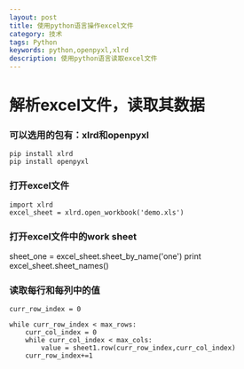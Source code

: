 ```yaml
---
layout: post
title: 使用python语言操作excel文件
category: 技术
tags: Python
keywords: python,openpyxl,xlrd
description: 使用python语言读取excel文件
---
```


# 解析excel文件，读取其数据

### 可以选用的包有：xlrd和openpyxl

    pip install xlrd
    pip install openpyxl
    
### 打开excel文件

    import xlrd
    excel_sheet = xlrd.open_workbook('demo.xls')
    
### 打开excel文件中的work sheet

   sheet_one = excel_sheet.sheet_by_name('one')
   print excel_sheet.sheet_names()
   
### 读取每行和每列中的值

    curr_row_index = 0

    while curr_row_index < max_rows:
        curr_col_index = 0
        while curr_col_index < max_cols:
            value = sheet1.row(curr_row_index,curr_col_index)
        curr_row_index+=1
